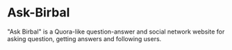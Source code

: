 # Ask-Birbal
"Ask Birbal" is a Quora-like question-answer and social network website for asking question, getting answers and following users.
